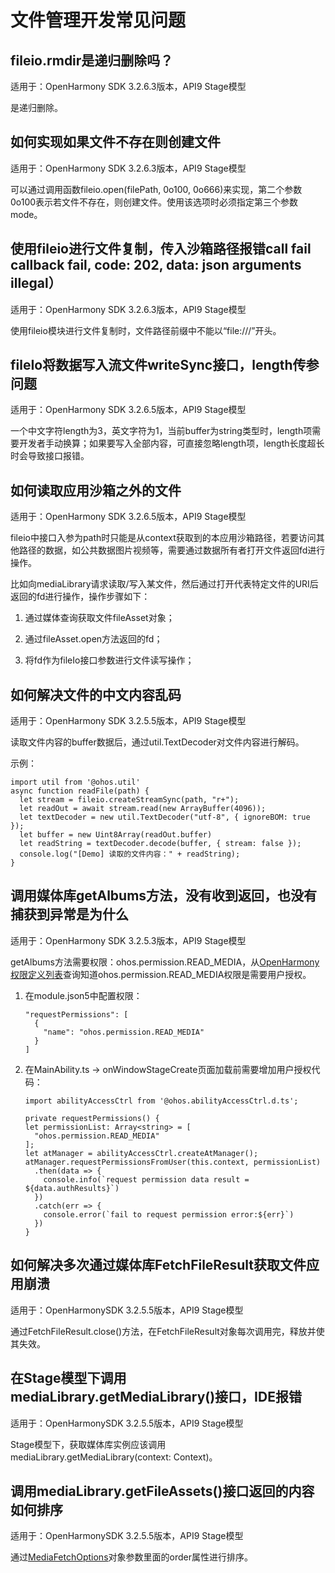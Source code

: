 # 文件管理开发常见问题

## fileio.rmdir是递归删除吗？

适用于：OpenHarmony SDK 3.2.6.3版本，API9 Stage模型

是递归删除。

## 如何实现如果文件不存在则创建文件

适用于：OpenHarmony SDK 3.2.6.3版本，API9 Stage模型

可以通过调用函数fileio.open(filePath, 0o100, 0o666)来实现，第二个参数0o100表示若文件不存在，则创建文件。使用该选项时必须指定第三个参数 mode。

## 使用fileio进行文件复制，传入沙箱路径报错call fail callback fail, code: 202, data: json arguments illegal）

适用于：OpenHarmony SDK 3.2.6.3版本，API9 Stage模型

使用fileio模块进行文件复制时，文件路径前缀中不能以“file:///”开头。

## fileIo将数据写入流文件writeSync接口，length传参问题

适用于：OpenHarmony SDK 3.2.6.5版本，API9 Stage模型

一个中文字符length为3，英文字符为1，当前buffer为string类型时，length项需要开发者手动换算；如果要写入全部内容，可直接忽略length项，length长度超长时会导致接口报错。

## 如何读取应用沙箱之外的文件

适用于：OpenHarmony SDK 3.2.6.5版本，API9 Stage模型

fileio中接口入参为path时只能是从context获取到的本应用沙箱路径，若要访问其他路径的数据，如公共数据图片视频等，需要通过数据所有者打开文件返回fd进行操作。

比如向mediaLibrary请求读取/写入某文件，然后通过打开代表特定文件的URI后返回的fd进行操作，操作步骤如下：

1. 通过媒体查询获取文件fileAsset对象；

2. 通过fileAsset.open方法返回的fd；

3. 将fd作为fileIo接口参数进行文件读写操作；

## 如何解决文件的中文内容乱码

适用于：OpenHarmony SDK 3.2.5.5版本，API9 Stage模型

读取文件内容的buffer数据后，通过util.TextDecoder对文件内容进行解码。

示例：

```
import util from '@ohos.util' 
async function readFile(path) { 
  let stream = fileio.createStreamSync(path, "r+"); 
  let readOut = await stream.read(new ArrayBuffer(4096)); 
  let textDecoder = new util.TextDecoder("utf-8", { ignoreBOM: true }); 
  let buffer = new Uint8Array(readOut.buffer)
  let readString = textDecoder.decode(buffer, { stream: false }); 
  console.log("[Demo] 读取的文件内容：" + readString); 
}
```

## 调用媒体库getAlbums方法，没有收到返回，也没有捕获到异常是为什么

适用于：OpenHarmony SDK 3.2.5.3版本，API9 Stage模型

getAlbums方法需要权限：ohos.permission.READ_MEDIA，从[OpenHarmony权限定义列表](../security/permission-list.md)查询知道ohos.permission.READ_MEDIA权限是需要用户授权。

1. 在module.json5中配置权限：
     
   ```
   "requestPermissions": [
     {
       "name": "ohos.permission.READ_MEDIA"
     }
   ]
   ```

2. 在MainAbility.ts -&gt; onWindowStageCreate页面加载前需要增加用户授权代码：
     
   ```
   import abilityAccessCtrl from '@ohos.abilityAccessCtrl.d.ts';
   
   private requestPermissions() {
   let permissionList: Array<string> = [
     "ohos.permission.READ_MEDIA"
   ];
   let atManager = abilityAccessCtrl.createAtManager();
   atManager.requestPermissionsFromUser(this.context, permissionList)
     .then(data => {
       console.info(`request permission data result = ${data.authResults}`)
     })
     .catch(err => {
       console.error(`fail to request permission error:${err}`)
     })
   }
   ```

## 如何解决多次通过媒体库FetchFileResult获取文件应用崩溃 

适用于：OpenHarmonySDK 3.2.5.5版本，API9 Stage模型

通过FetchFileResult.close()方法，在FetchFileResult对象每次调用完，释放并使其失效。

## 在Stage模型下调用mediaLibrary.getMediaLibrary()接口，IDE报错

适用于：OpenHarmonySDK 3.2.5.5版本，API9 Stage模型

Stage模型下，获取媒体库实例应该调用mediaLibrary.getMediaLibrary(context: Context)。

## 调用mediaLibrary.getFileAssets()接口返回的内容如何排序

适用于：OpenHarmonySDK 3.2.5.5版本，API9 Stage模型

通过[MediaFetchOptions](../reference/apis/js-apis-medialibrary.md#mediafetchoptions7)对象参数里面的order属性进行排序。
